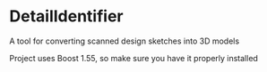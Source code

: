 DetailIdentifier
================

A tool for converting scanned design sketches into 3D models


Project uses Boost 1.55, so make sure you have it properly installed